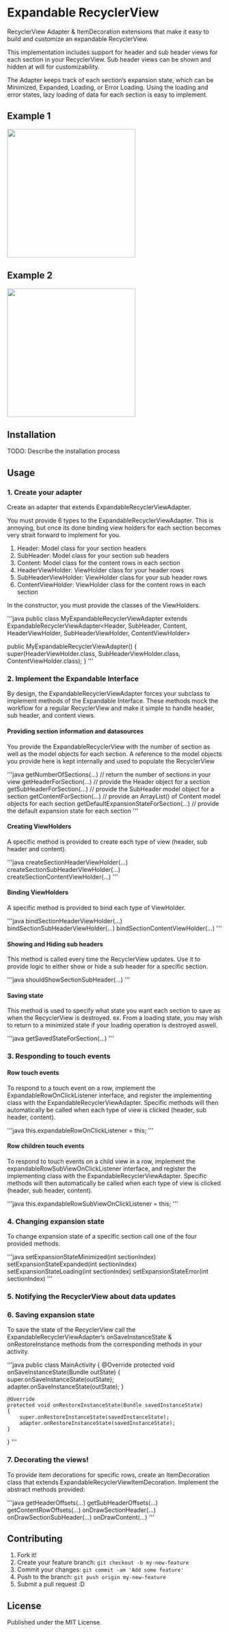 # Expandable RecyclerView

RecyclerView Adapter & ItemDecoration extensions that make it easy to build and customize an expandable RecyclerView.

This implementation includes support for header and sub header views for each section in your RecyclerView. Sub header views can be shown and hidden at will for customizability.

The Adapter keeps track of each section’s expansion state, which can be Minimized, Expanded, Loading, or Error Loading.
Using the loading and error states, lazy loading of data for each section is easy to implement.

## Example 1

<img src="http://imgur.com/a/6ScNM" width="300px"/>

## Example 2

<img src="http://imgur.com/a/9SsaQ" width="300px"/>

## Installation

TODO: Describe the installation process

## Usage

### 1. Create your adapter

Create an adapter that extends ExpandableRecyclerViewAdapter.

You must provide 6 types to the ExpandableRecyclerViewAdapter. This is annoying, but once its done binding view holders for each section becomes very strait forward to implement for you.

1. Header:              Model class for your section headers
2. SubHeader:           Model class for your section sub headers
3. Content:             Model class for the content rows in each section
4. HeaderViewHolder:    ViewHolder class for your header rows
5. SubHeaderViewHolder: ViewHolder class for your sub header rows
6. ContentViewHolder:   ViewHolder class for the content rows in each section

In the constructor, you must provide the classes of the ViewHolders.

'''java
public class MyExpandableRecyclerViewAdapter
        extends ExpandableRecyclerViewAdapter<Header, SubHeader, Content, HeaderViewHolder, SubHeaderViewHolder, ContentViewHolder>

public MyExpandableRecyclerViewAdapter()
{
    super(HeaderViewHolder.class, SubHeaderViewHolder.class, ContentViewHolder.class);
}
'''

### 2. Implement the Expandable Interface

By design, the ExpandableRecyclerViewAdapter forces your subclass to implement methods of the Expandable Interface. These methods mock the workflow for a regular RecyclerView and make it simple to handle header, sub header, and content views.

#### Providing section information and datasources

You provide the ExpandableRecyclerView with the number of section as well as the model objects for each section. A reference to the model objects you provide here is kept internally and used to populate the RecyclerView

'''java
getNumberOfSections(…)                // return the number of sections in your view
getHeaderForSection(…)                // provide the Header object for a section
getSubHeaderForSection(…)             // provide the SubHeader model object for a section
getContentForSection(…)               // provide an ArrayList() of Content model objects for each section
getDefaultExpansionStateForSection(…) // provide the default expansion state for each section
'''

#### Creating ViewHolders

A specific method is provided to create each type of view (header, sub header and content).

'''java
createSectionHeaderViewHolder(…) 
createSectionSubHeaderViewHolder(…)
createSectionContentViewHolder(…)
'''

#### Binding ViewHolders

A specific method is provided to bind each type of ViewHolder.

'''java
bindSectionHeaderViewHolder(…)
bindSectionSubHeaderViewHolder(…)
bindSectionContentViewHolder(…)
'''

#### Showing and Hiding sub headers

This method is called every time the RecyclerView updates. Use it to provide logic to either show or hide a sub header for a specific section. 

'''java
shouldShowSectionSubHeader(…)
'''

#### Saving state

This method is used to specify what state you want each section to save as when the RecyclerView is destroyed.
ex. From a loading state, you may wish to return to a minimized state if your loading operation is destroyed aswell.

'''java
getSavedStateForSection(…)
'''

### 3. Responding to touch events

#### Row touch events

To respond to a touch event on a row, implement the ExpandableRowOnClickListener interface, and register the implementing class with the ExpandableRecyclerViewAdapter. Specific methods will then automatically be called when each type of view is clicked (header, sub header, content).

'''java
this.expandableRowOnClickListener = this;
'''

#### Row children touch events

To respond to touch events on a child view in a row, implement the expandableRowSubViewOnClickListener interface, and register the implementing class with the ExpandableRecyclerViewAdapter. Specific methods will then automatically be called when each type of view is clicked (header, sub header, content).

'''java
this.expandableRowSubViewOnClickListener = this;
'''

### 4. Changing expansion state

To change expansion state of a specific section call one of the four provided methods.

'''java
setExpansionStateMinimized(int sectionIndex)
setExpansionStateExpanded(int sectionIndex)
setExpansionStateLoading(int sectionIndex)
setExpansionStateError(int sectionIndex)
'''

### 5. Notifying the RecyclerView about data updates


### 6. Saving expansion state

To save the state of the RecyclerView call the ExpandableRecyclerViewAdapter’s onSaveInstanceState & onRestoreInstance methods from the corresponding methods in your activity.

'''java
public class MainActivity
{
    @Override
    protected void onSaveInstanceState(Bundle outState)
    {
        super.onSaveInstanceState(outState);
        adapter.onSaveInstanceState(outState);
    }

    @Override
    protected void onRestoreInstanceState(Bundle savedInstanceState)
    {
        super.onRestoreInstanceState(savedInstanceState);
        adapter.onRestoreInstanceState(savedInstanceState);
    }
}
'''

### 7. Decorating the views!

To provide item decorations for specific rows, create an ItemDecoration class that extends ExpandableRecyclerViewItemDecoration.
Implement the abstract methods provided:

'''java
getHeaderOffsets(…)
getSubHeaderOffsets(…)
getContentRowOffsets(…)
onDrawSectionHeader(…)
onDrawSectionSubHeader(…)
onDrawContent(…)
'''

## Contributing

1. Fork it!
2. Create your feature branch: `git checkout -b my-new-feature`
3. Commit your changes: `git commit -am 'Add some feature'`
4. Push to the branch: `git push origin my-new-feature`
5. Submit a pull request :D

## License

Published under the MIT License.

